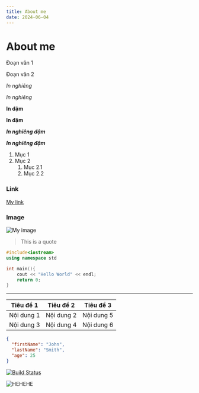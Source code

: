 ```yaml
---
title: About me
date: 2024-06-04
---
```

# About me
Đoạn văn 1

Đoạn văn 2

*In nghiêng*

_In nghiêng_

**In đậm**

__In đậm__

***In nghiêng đậm***

___In nghiêng đậm___

1. Mục 1
2. Mục 2
    1. Mục 2.1
    2. Mục 2.2

### Link

[My link](https://huyvnnb.github.io)

### Image

![My image](https://th.bing.com/th/id/R.c955467bdb692e1f3cf22563b37b9d63?rik=9FkFlgVM76d8eg&pid=ImgRaw&r=0)

> This is a quote

```cpp
#include<iostream>
using namespace std

int main(){
    cout << "Hello World" << endl;
    return 0;
}
```

***
| Tiêu đề 1 | Tiêu đề 2 | Tiêu đề 3|
|------|------|------|
|Nội dung 1| Nội dung 2 |Nội dung 5|
|Nội dung 3|Nội dung 4|Nội dung 6|

```json
{
  "firstName": "John",
  "lastName": "Smith",
  "age": 25
}
```

[![Build Status](https://img.shields.io/badge/what-the-blue)](https://example.com)

![HEHEHE](https://img.shields.io/badge/just%20the%20message-lighgreen)








